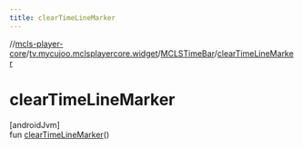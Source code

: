 ```yaml
---
title: clearTimeLineMarker
---
```

//[mcls-player-core](../../../index.html)/[tv.mycujoo.mclsplayercore.widget](../index.html)/[MCLSTimeBar](index.html)/[clearTimeLineMarker](clear-time-line-marker.html)



# clearTimeLineMarker



[androidJvm]\
fun [clearTimeLineMarker](clear-time-line-marker.html)()





